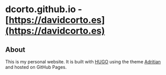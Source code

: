 # dcorto.github.io - [https://davidcorto.es](https://davidcorto.es)

## About

This is my personal website. It is built with [HUGO](https://gohugo.io) using the theme [Adritian](https://github.com/zetxek/adritian-free-hugo-theme) and hosted on GitHub Pages.



